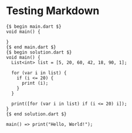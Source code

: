 # Testing Markdown

<script type="text/javascript" src="https://dartpad.dev/inject_embed.dart.js" defer></script>

```run-dartpad:theme-light:mode-dart:run-true:width-80%:height-800px
{$ begin main.dart $}
void main() {
  
}
{$ end main.dart $}
{$ begin solution.dart $}
void main() {
  List<int> list = [5, 20, 60, 42, 18, 90, 1];
  
  for (var i in list) {
    if (i <= 20) {
      print (i);
    }
  }
  
  print([for (var i in list) if (i <= 20) i]);
}
{$ end solution.dart $}
```

```run-dartpad:theme-light:mode-flutter:run-true
main() => print("Hello, World!");
```
